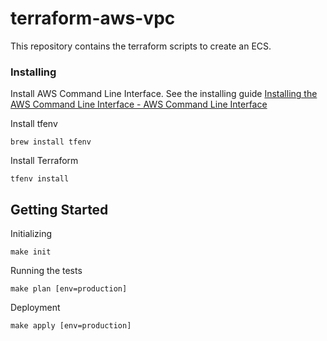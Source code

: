 # terraform-aws-vpc

This repository contains the terraform scripts to create an ECS.

### Installing

Install AWS Command Line Interface. See the installing guide [Installing the AWS Command Line Interface \- AWS Command Line Interface](https://docs.aws.amazon.com/cli/latest/userguide/installing.html)

Install tfenv

```
brew install tfenv
```

Install Terraform

```
tfenv install
```

## Getting Started

Initializing

```
make init
```

Running the tests

```
make plan [env=production]
```

Deployment

```
make apply [env=production]
```
